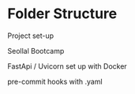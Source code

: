 # Folder Structure

Project set-up

Seollal Bootcamp

FastApi / Uvicorn set up with Docker

pre-commit hooks with .yaml
